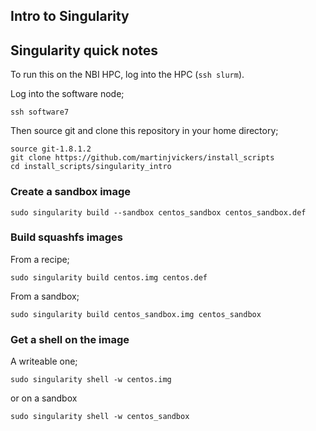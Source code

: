 ## Intro to Singularity

## Singularity quick notes

To run this on the NBI HPC, log into the HPC (`ssh slurm`).

Log into the software node;

```
ssh software7
```

Then source git and clone this repository in your home directory;

```
source git-1.8.1.2
git clone https://github.com/martinjvickers/install_scripts
cd install_scripts/singularity_intro
```



### Create a sandbox image

```
sudo singularity build --sandbox centos_sandbox centos_sandbox.def
```

### Build squashfs images

From a recipe;

```
sudo singularity build centos.img centos.def
```

From a sandbox;

```
sudo singularity build centos_sandbox.img centos_sandbox
```

### Get a shell on the image

A writeable one;

```
sudo singularity shell -w centos.img
```

or on a sandbox

```
sudo singularity shell -w centos_sandbox
```

